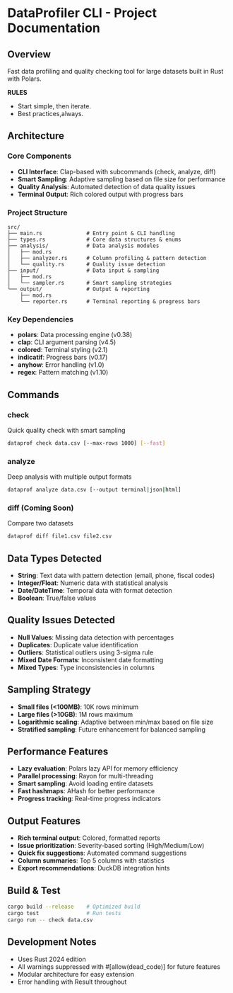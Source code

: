 # DataProfiler CLI - Project Documentation

## Overview
Fast data profiling and quality checking tool for large datasets built in Rust with Polars.

**RULES**
- Start simple, then iterate.
- Best practices,always.

## Architecture

### Core Components
- **CLI Interface**: Clap-based with subcommands (check, analyze, diff)
- **Smart Sampling**: Adaptive sampling based on file size for performance
- **Quality Analysis**: Automated detection of data quality issues
- **Terminal Output**: Rich colored output with progress bars

### Project Structure
```
src/
├── main.rs              # Entry point & CLI handling
├── types.rs             # Core data structures & enums
├── analysis/            # Data analysis modules
│   ├── mod.rs
│   ├── analyzer.rs      # Column profiling & pattern detection
│   └── quality.rs       # Quality issue detection
├── input/               # Data input & sampling
│   ├── mod.rs
│   └── sampler.rs       # Smart sampling strategies
└── output/              # Output & reporting
    ├── mod.rs
    └── reporter.rs      # Terminal reporting & progress bars
```

### Key Dependencies
- **polars**: Data processing engine (v0.38)
- **clap**: CLI argument parsing (v4.5)
- **colored**: Terminal styling (v2.1)
- **indicatif**: Progress bars (v0.17)
- **anyhow**: Error handling (v1.0)
- **regex**: Pattern matching (v1.10)

## Commands

### check
Quick quality check with smart sampling
```bash
dataprof check data.csv [--max-rows 1000] [--fast]
```

### analyze
Deep analysis with multiple output formats
```bash
dataprof analyze data.csv [--output terminal|json|html]
```

### diff (Coming Soon)
Compare two datasets
```bash
dataprof diff file1.csv file2.csv
```

## Data Types Detected
- **String**: Text data with pattern detection (email, phone, fiscal codes)
- **Integer/Float**: Numeric data with statistical analysis
- **Date/DateTime**: Temporal data with format detection
- **Boolean**: True/false values

## Quality Issues Detected
- **Null Values**: Missing data detection with percentages
- **Duplicates**: Duplicate value identification
- **Outliers**: Statistical outliers using 3-sigma rule
- **Mixed Date Formats**: Inconsistent date formatting
- **Mixed Types**: Type inconsistencies in columns

## Sampling Strategy
- **Small files (<100MB)**: 10K rows minimum
- **Large files (>10GB)**: 1M rows maximum
- **Logarithmic scaling**: Adaptive between min/max based on file size
- **Stratified sampling**: Future enhancement for balanced sampling

## Performance Features
- **Lazy evaluation**: Polars lazy API for memory efficiency
- **Parallel processing**: Rayon for multi-threading
- **Smart sampling**: Avoid loading entire datasets
- **Fast hashmaps**: AHash for better performance
- **Progress tracking**: Real-time progress indicators

## Output Features
- **Rich terminal output**: Colored, formatted reports
- **Issue prioritization**: Severity-based sorting (High/Medium/Low)
- **Quick fix suggestions**: Automated command suggestions
- **Column summaries**: Top 5 columns with statistics
- **Export recommendations**: DuckDB integration hints

## Build & Test
```bash
cargo build --release    # Optimized build
cargo test               # Run tests
cargo run -- check data.csv
```

## Development Notes
- Uses Rust 2024 edition
- All warnings suppressed with #[allow(dead_code)] for future features
- Modular architecture for easy extension
- Error handling with Result<T> throughout

